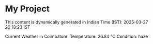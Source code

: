 # My Project

This content is dynamically generated in Indian Time (IST): 2025-03-27 20:18:23 IST


Current Weather in Coimbatore:
Temperature: 26.84 °C
Condition: haze
